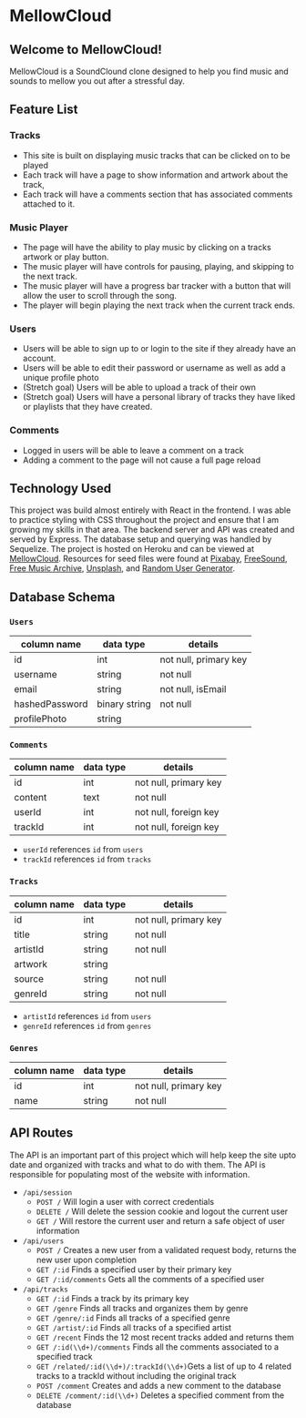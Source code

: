 # MellowCloud
## Welcome to MellowCloud!
MellowCloud is a SoundClound clone designed to help you find music and sounds to mellow you out after a stressful day. 

## Feature List
### Tracks
 - This site is built on displaying music tracks that can be clicked on to be played
 - Each track will have a page to show information and artwork about the track,
 - Each track will have a comments section that has associated comments attached to it.
### Music Player
 - The page will have the ability to play music by clicking on a tracks artwork or play button.
 - The music player will have controls for pausing, playing, and skipping to the next track.
 - The music player will have a progress bar tracker with a button that will allow the user to scroll through the song.
 - The player will begin playing the next track when the current track ends.
### Users
 - Users will be able to sign up to or login to the site if they already have an account.
 - Users will be able to edit their password or username as well as add a unique profile photo
 - (Stretch goal) Users will be able to upload a track of their own
 - (Stretch goal) Users will have a personal library of tracks they have liked or playlists that they have created.
### Comments
 - Logged in users will be able to leave a comment on a track
 - Adding a comment to the page will not cause a full page reload

## Technology Used

This project was build almost entirely with React in the frontend.  I was able to practice styling with CSS throughout the project and ensure that I am growing my skills in that area.  The backend server and API was created and served by Express.  The database setup and querying was handled by Sequelize.  The project is hosted on Heroku and can be viewed at 
[MellowCloud](https://mellowcloud.herokuapp.com).
Resources for seed files were found at [Pixabay](https://pixabay.com/music/), [FreeSound](https://freesound.org/), [Free Music Archive](https://freemusicarchive.org/), [Unsplash](https://unsplash.com/), and [Random User Generator](https://randomuser.me/).

## Database Schema

### `Users`
| column name    | data type     | details               |
|----------------|---------------|-----------------------|
| id             | int           | not null, primary key |
| username       | string        | not null              |
| email          | string        | not null, isEmail     |
| hashedPassword | binary string | not null              |
| profilePhoto   | string        |                       |

### `Comments`
| column name | data type | details               |
|-------------|-----------|-----------------------|
| id          | int       | not null, primary key |
| content     | text      | not null              |
| userId      | int       | not null, foreign key |
| trackId     | int       | not null, foreign key |

- `userId` references `id` from `users`
- `trackId` references `id` from `tracks`

### `Tracks`
| column name | data type | details               |
|-------------|-----------|-----------------------|
| id          | int       | not null, primary key |
| title       | string    | not null              |
| artistId    | string    | not null              |
| artwork     | string    |                       |
| source      | string    | not null              |
| genreId     | string    | not null              |

- `artistId` references `id` from `users`
- `genreId` references `id` from `genres`

### `Genres`
| column name | data type | details               |
|-------------|-----------|-----------------------|
| id          | int       | not null, primary key |
| name        | string    | not null              |

## API Routes

 The API is an important part of this project which will help keep the site upto date and organized with tracks and what to do with them.  The API is responsible for populating most of the website with information.
 
- `/api/session`
  - `POST /` Will login a user with correct credentials
  - `DELETE /` Will delete the session cookie and logout the current user
  - `GET /` Will restore the current user and return a safe object of user information
- `/api/users`
  - `POST /` Creates a new user from a validated request body, returns the new user upon completion
  - `GET /:id` Finds a specified user by their primary key
  - `GET /:id/comments` Gets all the comments of a specified user
- `/api/tracks`
  - `GET /:id` Finds a track by its primary key
  - `GET /genre` Finds all tracks and organizes them by genre
  - `GET /genre/:id` Finds all tracks of a specified genre
  - `GET /artist/:id` Finds all tracks of a specified artist
  - `GET /recent` Finds the 12 most recent tracks added and returns them
  - `GET /:id(\\d+)/comments` Finds all the comments associated to a specified track
  - `GET /related/:id(\\d+)/:trackId(\\d+)`Gets a list of up to 4 related tracks to a trackId without including the original track
  - `POST /comment` Creates and adds a new comment to the database
  - `DELETE /comment/:id(\\d+)` Deletes a specified comment from the database


